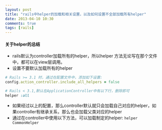 ```yaml
---
layout: post
title: "rails中helper的加载和相关设置，以及如何设置不全部加载所有helper"
date: 2013-04-10 10:30
comments: true
tags: [rails]
---
```


#### 关于helper的总结

* rails默认为controller加载所有的helper，所以helper 方法无论写在那个文件中，都可以在view层调用。  
* 设置不要默认加载所有的helper

```ruby
# Rails >= 3.1 时，通过在配置文件中，添加如下设置:  
config.action_controller.include_all_helpers = false

# Rails < 3.1,默认在ApplicationController中有以下行，删除即可  
helper :all
```

* 如果经过以上的配置，那么controller默认就只会加载自己对应的helper，如果controller有继承关系，那么也会加载父类对应的helper  
* 通过在controller中使用以下方法，可以加载制定的helper: `helper CommonHelper`  

